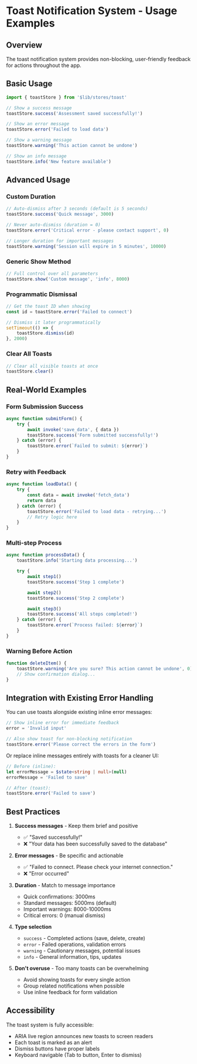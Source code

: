 # Toast Notification System - Usage Examples

## Overview

The toast notification system provides non-blocking, user-friendly feedback for actions throughout the app.

## Basic Usage

```typescript
import { toastStore } from '$lib/stores/toast'

// Show a success message
toastStore.success('Assessment saved successfully!')

// Show an error message
toastStore.error('Failed to load data')

// Show a warning message
toastStore.warning('This action cannot be undone')

// Show an info message
toastStore.info('New feature available')
```

## Advanced Usage

### Custom Duration

```typescript
// Auto-dismiss after 3 seconds (default is 5 seconds)
toastStore.success('Quick message', 3000)

// Never auto-dismiss (duration = 0)
toastStore.error('Critical error - please contact support', 0)

// Longer duration for important messages
toastStore.warning('Session will expire in 5 minutes', 10000)
```

### Generic Show Method

```typescript
// Full control over all parameters
toastStore.show('Custom message', 'info', 8000)
```

### Programmatic Dismissal

```typescript
// Get the toast ID when showing
const id = toastStore.error('Failed to connect')

// Dismiss it later programmatically
setTimeout(() => {
	toastStore.dismiss(id)
}, 2000)
```

### Clear All Toasts

```typescript
// Clear all visible toasts at once
toastStore.clear()
```

## Real-World Examples

### Form Submission Success

```typescript
async function submitForm() {
	try {
		await invoke('save_data', { data })
		toastStore.success('Form submitted successfully!')
	} catch (error) {
		toastStore.error(`Failed to submit: ${error}`)
	}
}
```

### Retry with Feedback

```typescript
async function loadData() {
	try {
		const data = await invoke('fetch_data')
		return data
	} catch (error) {
		toastStore.error('Failed to load data - retrying...')
		// Retry logic here
	}
}
```

### Multi-step Process

```typescript
async function processData() {
	toastStore.info('Starting data processing...')

	try {
		await step1()
		toastStore.success('Step 1 complete')

		await step2()
		toastStore.success('Step 2 complete')

		await step3()
		toastStore.success('All steps completed!')
	} catch (error) {
		toastStore.error(`Process failed: ${error}`)
	}
}
```

### Warning Before Action

```typescript
function deleteItem() {
	toastStore.warning('Are you sure? This action cannot be undone', 0)
	// Show confirmation dialog...
}
```

## Integration with Existing Error Handling

You can use toasts alongside existing inline error messages:

```typescript
// Show inline error for immediate feedback
error = 'Invalid input'

// Also show toast for non-blocking notification
toastStore.error('Please correct the errors in the form')
```

Or replace inline messages entirely with toasts for a cleaner UI:

```typescript
// Before (inline):
let errorMessage = $state<string | null>(null)
errorMessage = 'Failed to save'

// After (toast):
toastStore.error('Failed to save')
```

## Best Practices

1. **Success messages** - Keep them brief and positive
   - ✅ "Saved successfully!"
   - ❌ "Your data has been successfully saved to the database"

2. **Error messages** - Be specific and actionable
   - ✅ "Failed to connect. Please check your internet connection."
   - ❌ "Error occurred"

3. **Duration** - Match to message importance
   - Quick confirmations: 3000ms
   - Standard messages: 5000ms (default)
   - Important warnings: 8000-10000ms
   - Critical errors: 0 (manual dismiss)

4. **Type selection**
   - `success` - Completed actions (save, delete, create)
   - `error` - Failed operations, validation errors
   - `warning` - Cautionary messages, potential issues
   - `info` - General information, tips, updates

5. **Don't overuse** - Too many toasts can be overwhelming
   - Avoid showing toasts for every single action
   - Group related notifications when possible
   - Use inline feedback for form validation

## Accessibility

The toast system is fully accessible:
- ARIA live region announces new toasts to screen readers
- Each toast is marked as an alert
- Dismiss buttons have proper labels
- Keyboard navigable (Tab to button, Enter to dismiss)
